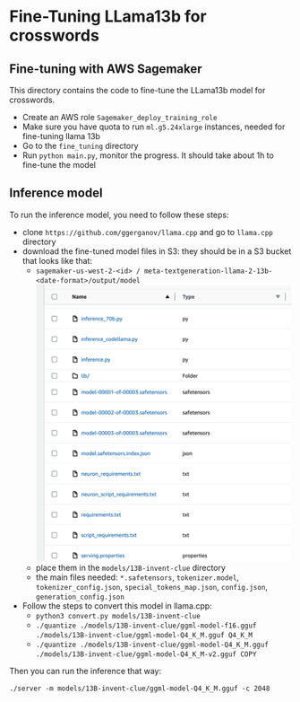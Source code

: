 # Fine-Tuning LLama13b for crosswords

## Fine-tuning with AWS Sagemaker
This directory contains the code to fine-tune the LLama13b model for crosswords.
- Create an AWS role `Sagemaker_deploy_training_role`
- Make sure you have quota to run `ml.g5.24xlarge` instances, needed for fine-tuning llama 13b
- Go to the `fine_tuning` directory
- Run `python main.py`, monitor the progress. It should take about 1h to fine-tune the model

## Inference model
To run the inference model, you need to follow these steps:
- clone `https://github.com/ggerganov/llama.cpp` and go to `llama.cpp` directory
- download the fine-tuned model files in S3: they should be in a S3 bucket that looks like that:
    - `sagemaker-us-west-2-<id> / meta-textgeneration-llama-2-13b-<date-format>/output/model`
      ![s3_model_generated_files.png](../images%2Fs3_model_generated_files.png)
    - place them in the `models/13B-invent-clue` directory
    - the main files needed: `*.safetensors`, `tokenizer.model`, `tokenizer_config.json`, `special_tokens_map.json`, `config.json`, `generation_config.json`
- Follow the steps to convert this model in llama.cpp:
    - `python3 convert.py models/13B-invent-clue`
    - `./quantize ./models/13B-invent-clue/ggml-model-f16.gguf ./models/13B-invent-clue/ggml-model-Q4_K_M.gguf Q4_K_M`
    - `./quantize ./models/13B-invent-clue/ggml-model-Q4_K_M.gguf ./models/13B-invent-clue/ggml-model-Q4_K_M-v2.gguf COPY`

Then you can run the inference that way:
```shell
./server -m models/13B-invent-clue/ggml-model-Q4_K_M.gguf -c 2048
```
